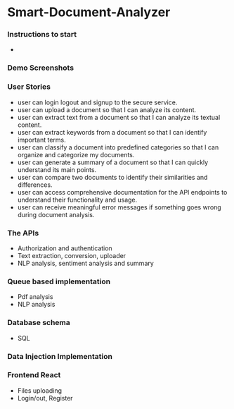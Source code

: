 # Smart-Document-Analyzer

### Instructions to start
*

### Demo Screenshots

### User Stories
* user can login logout and signup to the secure service.
* user can upload a document so that I can analyze its content.
* user can extract text from a document so that I can analyze its textual content.
* user can extract keywords from a document so that I can identify important terms.
* user can classify a document into predefined categories so that I can organize and categorize my documents.
* user can generate a summary of a document so that I can quickly understand its main points.
* user can compare two documents to identify their similarities and differences.
* user can access comprehensive documentation for the API endpoints to understand their functionality and usage.
* user can receive meaningful error messages if something goes wrong during document analysis.

### The APIs
* Authorization and authentication
* Text extraction, conversion, uploader
* NLP analysis, sentiment analysis and summary

### Queue based implementation
* Pdf analysis
* NLP analysis

### Database schema
* SQL 

### Data Injection Implementation

### Frontend React
* Files uploading
* Login/out, Register
